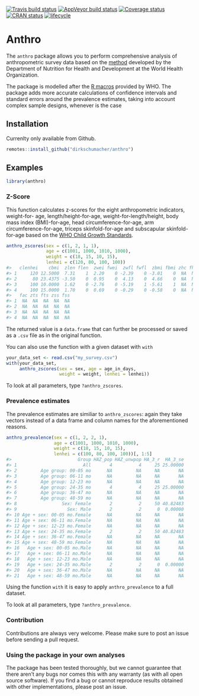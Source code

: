 
[![Travis build
status](https://travis-ci.org/dirkschumacher/anthro.svg?branch=master)](https://travis-ci.org/dirkschumacher/anthro)
[![AppVeyor build
status](https://ci.appveyor.com/api/projects/status/github/dirkschumacher/anthro?branch=master&svg=true)](https://ci.appveyor.com/project/dirkschumacher/anthro)
[![Coverage
status](https://codecov.io/gh/dirkschumacher/anthro/branch/master/graph/badge.svg)](https://codecov.io/github/dirkschumacher/anthro?branch=master)
[![CRAN
status](https://www.r-pkg.org/badges/version/anthro)](https://cran.r-project.org/package=anthro)
[![lifecycle](https://img.shields.io/badge/lifecycle-maturing-blue.svg)](https://www.tidyverse.org/lifecycle/#maturing)

# Anthro

The `anthro` package allows you to perform comprehensive analysis of
anthropometric survey data based on the
[method](https://www.who.int/childgrowth/standards/en/) developed by the
Department of Nutrition for Health and Development at the World Health
Organization.

The package is modelled after the [R
macros](https://www.who.int/childgrowth/software/en/) provided by WHO.
The package adds more accurate calculations of confidence intervals and
standard errors around the prevalence estimates, taking into account
complex sample designs, whenever is the case

## Installation

Currenlty only available from Github.

``` r
remotes::install_github("dirkschumacher/anthro")
```

## Examples

``` r
library(anthro)
```

### Z-Score

This function calculates z-scores for the eight anthropometric
indicators, weight-for- age, length/height-for-age,
weight-for-length/height, body mass index (BMI)-for-age, head
circumference-for-age, arm circumference-for-age, triceps
skinfold-for-age and subscapular skinfold-for-age based on the [WHO
Child Growth Standards](https://www.who.int/childgrowth/standards/en/).

``` r
anthro_zscores(sex = c(1, 2, 1, 1),
               age = c(1001, 1000, 1010, 1000),
               weight = c(18, 15, 10, 15),
               lenhei = c(120, 80, 100, 100))
#>   clenhei    cbmi  zlen flen  zwei fwei  zwfl fwfl  zbmi fbmi zhc fhc zac
#> 1     120 12.5000  7.31    1  2.20    0 -2.39    0 -3.01    0  NA  NA  NA
#> 2      80 23.4375 -3.50    0  0.95    0  4.13    0  4.66    0  NA  NA  NA
#> 3     100 10.0000  1.62    0 -2.76    0 -5.19    1 -5.61    1  NA  NA  NA
#> 4     100 15.0000  1.70    0  0.69    0 -0.29    0 -0.58    0  NA  NA  NA
#>   fac zts fts zss fss
#> 1  NA  NA  NA  NA  NA
#> 2  NA  NA  NA  NA  NA
#> 3  NA  NA  NA  NA  NA
#> 4  NA  NA  NA  NA  NA
```

The returned value is a `data.frame` that can further be processed or
saved as a `.csv` file as in the original function.

You can also use the function with a given dataset with `with`

``` r
your_data_set <- read.csv("my_survey.csv")
with(your_data_set, 
     anthro_zscores(sex = sex, age = age_in_days, 
                    weight = weight, lenhei = lenhei))
```

To look at all parameters, type `?anthro_zscores`.

### Prevalence estimates

The prevalence estimates are similiar to `anthro_zscores`: again they
take vectors instead of a data frame and column names for the
aforementioned reasons.

``` r
anthro_prevalence(sex = c(1, 2, 2, 1),
                  age = c(1001, 1000, 1010, 1000),
                  weight = c(18, 15, 10, 15),
                  lenhei = c(100, 80, 100, 100))[, 1:5]
#>                         Group HAZ_pop HAZ_unwpop HA_3_r  HA_3_se
#> 1                         All       4          4     25 25.00000
#> 2         Age group: 00-05 mo      NA         NA     NA       NA
#> 3         Age group: 06-11 mo      NA         NA     NA       NA
#> 4         Age group: 12-23 mo      NA         NA     NA       NA
#> 5         Age group: 24-35 mo       4          4     25 25.00000
#> 6         Age group: 36-47 mo      NA         NA     NA       NA
#> 7         Age group: 48-59 mo      NA         NA     NA       NA
#> 8                 Sex: Female       2          2     50 40.82483
#> 9                   Sex: Male       2          2      0  0.00000
#> 10 Age + sex: 00-05 mo.Female      NA         NA     NA       NA
#> 11 Age + sex: 06-11 mo.Female      NA         NA     NA       NA
#> 12 Age + sex: 12-23 mo.Female      NA         NA     NA       NA
#> 13 Age + sex: 24-35 mo.Female       2          2     50 40.82483
#> 14 Age + sex: 36-47 mo.Female      NA         NA     NA       NA
#> 15 Age + sex: 48-59 mo.Female      NA         NA     NA       NA
#> 16   Age + sex: 00-05 mo.Male      NA         NA     NA       NA
#> 17   Age + sex: 06-11 mo.Male      NA         NA     NA       NA
#> 18   Age + sex: 12-23 mo.Male      NA         NA     NA       NA
#> 19   Age + sex: 24-35 mo.Male       2          2      0  0.00000
#> 20   Age + sex: 36-47 mo.Male      NA         NA     NA       NA
#> 21   Age + sex: 48-59 mo.Male      NA         NA     NA       NA
```

Using the function `with` it is easy to apply `anthro_prevalence` to a
full dataset.

To look at all parameters, type `?anthro_prevalence`.

### Contribution

Contributions are always very welcome. Please make sure to post an issue
before sending a pull request.

### Using the package in your own analyses

The package has been tested thoroughly, but we cannot guarantee that
there aren’t any bugs nor comes this with any warranty (as with all open
source software). If you find a bug or cannot reproduce results obtained
with other implementations, please post an issue.
